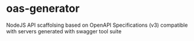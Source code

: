 # oas-generator
NodeJS API scaffolsing based on OpenAPI Specifications (v3) compatible with servers generated with swagger tool suite
